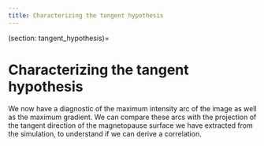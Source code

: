 ```yaml
---
title: Characterizing the tangent hypothesis
---
```

(section: tangent_hypothesis)=
# Characterizing the tangent hypothesis

We now have a diagnostic of the maximum intensity arc of the image as well as the maximum gradient. We can compare these arcs with the projection of the tangent direction of the magnetopause surface we have extracted from the simulation, to understand if we can derive a correlation. 